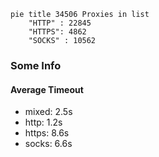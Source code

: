 
```mermaid
pie title 34506 Proxies in list
    "HTTP" : 22845
    "HTTPS": 4862
    "SOCKS" : 10562
```

### Some Info
#### Average Timeout

- mixed: 2.5s
- http: 1.2s
- https: 8.6s
- socks: 6.6s